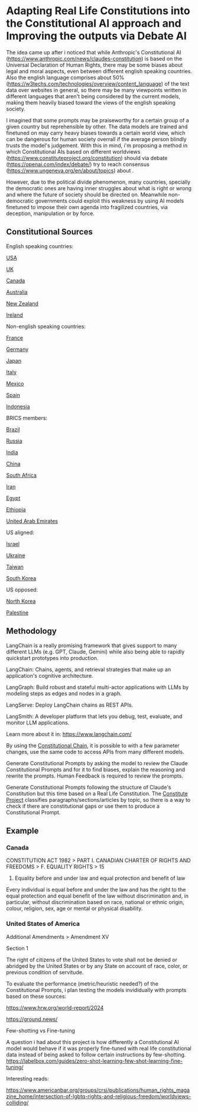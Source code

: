 # Adapting Real Life Constitutions into the Constitutional AI approach and Improving the outputs via Debate AI

The idea came up after i noticed that while Anthropic's Constitutional AI (https://www.anthropic.com/news/claudes-constitution) is based on the Universal Declaration of Human Rights, there may be some biases about legal and moral aspects, even between different english speaking countries. Also the english language comprises about 50% (https://w3techs.com/technologies/overview/content_language) of the text data over websites in general, so there may be many viewpoints written in different languages that aren't being considered by the current models, making them heavily biased toward the views of the english speaking society.

I imagined that some prompts may be praiseworthy for a certain group of a given country but reprehensible by other. The data models are trained and finetuned on may carry heavy biases towards a certain world view, which can be dangerous for
human society overrall if the average person blindly trusts the model's judgement.
With this in mind, i'm proposing a method in which Constitutional AIs based on different worldviews (https://www.constituteproject.org/constitution) should via debate (https://openai.com/index/debate/) try to reach consensus (https://www.ungeneva.org/en/about/topics) about .

However, due to the political divide phenomenon, many countries, specially the democratic ones are having inner struggles about what is right or wrong and where the future of society should be directed on.
Meanwhile non-democratic governments could exploit this weakness by using AI models finetuned to impose their own agenda into fragilized countries, via deception, manipulation or by force.

## Constitutional Sources
  English speaking countries:
  
  [USA](https://www.constituteproject.org/constitution/United_States_of_America_1992)
  
  [UK](https://www.constituteproject.org/constitution/United_Kingdom_2013)
  
  [Canada](https://www.constituteproject.org/constitution/Canada_2011)
  
  [Australia](https://www.constituteproject.org/constitution/Australia_1985)
  
  [New Zealand](https://www.constituteproject.org/constitution/New_Zealand_2014)
  
  [Ireland](https://www.constituteproject.org/constitution/Ireland_2019)

  Non-english speaking countries:
  
  [France](https://www.constituteproject.org/constitution/France_2008)
  
  [Germany](https://www.constituteproject.org/constitution/German_Federal_Republic_2014)
  
  [Japan](https://www.constituteproject.org/constitution/Japan_1946)
  
  [Italy](https://www.constituteproject.org/constitution/Italy_2020)
  
  [Mexico](https://www.constituteproject.org/constitution/Mexico_2015)
  
  [Spain](https://www.constituteproject.org/constitution/Spain_2011)
  
  [Indonesia](https://www.constituteproject.org/constitution/Indonesia_2002)
  
  
BRICS members:

  [Brazil](https://www.constituteproject.org/constitution/Brazil_2017)
  
  [Russia](https://www.constituteproject.org/constitution/Russia_2014)
  
  [India](https://www.constituteproject.org/constitution/India_2016)
  
  [China](https://www.constituteproject.org/constitution/China_2018)
  
  [South Africa](https://www.constituteproject.org/constitution/South_Africa_2012)
  
  [Iran](https://www.constituteproject.org/constitution/Iran_1989)
  
  [Egypt](https://www.constituteproject.org/constitution/Egypt_2019)
  
  [Ethiopia](https://www.constituteproject.org/constitution/Ethiopia_1994)
  
  [United Arab Emirates](https://www.constituteproject.org/constitution/United_Arab_Emirates_2009)


US aligned:

[Israel](https://www.constituteproject.org/constitution/Israel_2013)

[Ukraine](https://www.constituteproject.org/constitution/Ukraine_2019)

[Taiwan](https://www.constituteproject.org/constitution/Taiwan_2005)

[South Korea](https://www.constituteproject.org/constitution/Republic_of_Korea_1987)

US opposed:

[North Korea](https://www.constituteproject.org/constitution/Peoples_Republic_of_Korea_2016)

[Palestine](https://www.constituteproject.org/constitution/Palestine_2005)



## Methodology
LangChain is a really promising framework that gives support to many different LLMs (e.g. GPT, Claude, Gemini) while also being able to rapidly quickstart prototypes into production.

LangChain: Chains, agents, and retrieval strategies that make up an application's cognitive architecture.

LangGraph: Build robust and stateful multi-actor applications with LLMs by modeling steps as edges and nodes in a graph.

LangServe: Deploy LangChain chains as REST APIs.

LangSmith: A developer platform that lets you debug, test, evaluate, and monitor LLM applications.


Learn more about it in: https://www.langchain.com/

By using the [Constitutional Chain](https://python.langchain.com/v0.1/docs/guides/productionization/safety/constitutional_chain/), it is possible to with a few parameter changes, use the same code to access APIs from many different models.


Generate Constitutional Prompts by asking the model to review the Claude Constitutional Prompts and for it to find biases, explain the reasoning and rewrite the prompts. Human Feedback is required to review the prompts.

Generate Constitutional Prompts following the structure of Claude's Constitution but this time based on a Real Life Constitution. The [Constitute Project](https://www.constituteproject.org/) classifies paragraphs/sections/articles by topic, 
so there is a way to check if there are constitutional gaps or use them to produce a Constitutional Prompt.

## Example

### Canada

CONSTITUTION ACT 1982 > PART I. CANADIAN CHARTER OF RIGHTS AND FREEDOMS > F. EQUALITY RIGHTS > 15

1. Equality before and under law and equal protection and benefit of law

Every individual is equal before and under the law and has the right to the equal protection and equal benefit of the law without discrimination and, in particular, without discrimination based on race, national or ethnic origin, colour, religion, sex, age or mental or physical disability.

### United States of America

Additional Amendments > Amendment XV

Section 1

The right of citizens of the United States to vote shall not be denied or abridged by the United States or by any State on account of race, color, or previous condition of servitude.


To evaluate the performance (metric/heuristic needed?) of the Constitutional Prompts, i plan testing the models invididually with prompts based on these sources:

https://www.hrw.org/world-report/2024

https://ground.news/




Few-shotting vs Fine-tuning

A question i had about this project is how differently a Constitutional AI model would behave if it was properly fine-tuned with real life constitutional data instead of being asked to follow certain instructions by few-shotting. https://labelbox.com/guides/zero-shot-learning-few-shot-learning-fine-tuning/

Interesting reads:

https://www.americanbar.org/groups/crsj/publications/human_rights_magazine_home/intersection-of-lgbtq-rights-and-religious-freedom/worldviews-colliding/
